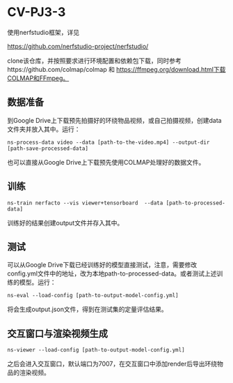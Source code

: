 # CV-PJ3-3
使用nerfstudio框架，详见

https://github.com/nerfstudio-project/nerfstudio/

clone该仓库，并按照要求进行环境配置和依赖包下载，同时参考https://github.com/colmap/colmap 和 https://ffmpeg.org/download.html下载COLMAP和FFmpeg。

## 数据准备
到Google Drive上下载预先拍摄好的环绕物品视频，或自己拍摄视频，创建data文件夹并放入其中。运行：
```
ns-process-data video --data [path-to-the-video.mp4] --output-dir [path-save-processed-data]
```
也可以直接从Google Drive上下载预先使用COLMAP处理好的数据文件。

## 训练
```
ns-train nerfacto --vis viewer+tensorboard  --data [path-to-processed-data]
```
训练好的结果创建output文件并存入其中。

## 测试
可以从Google Drive下载已经训练好的模型直接测试，注意，需要修改config.yml文件中的地址，改为本地path-to-processed-data。或者测试上述训练的模型。运行：
```
ns-eval --load-config [path-to-output-model-config.yml]
```
将会生成output.json文件，得到在测试集的定量评估结果。

## 交互窗口与渲染视频生成
```
ns-viewer --load-config [path-to-output-model-config.yml]
```
之后会进入交互窗口，默认端口为7007，在交互窗口中添加render后导出环绕物品的渲染视频。
